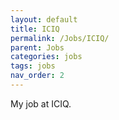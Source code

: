```yaml
---
layout: default
title: ICIQ
permalink: /Jobs/ICIQ/
parent: Jobs
categories: jobs
tags: jobs
nav_order: 2
---
```


My job at ICIQ.
